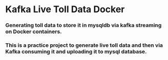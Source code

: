 # Kafka Live Toll Data Docker


### Generating toll data to store it in mysqldb via kafka streaming on Docker containers.

### This is a practice project to generate live toll data and then via Kafka consuming it and uploading it to mysql database.
